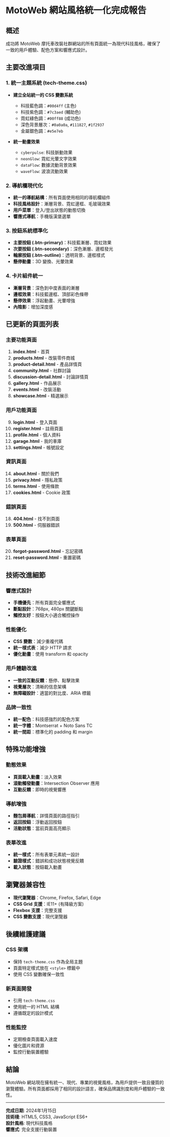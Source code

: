 # MotoWeb 網站風格統一化完成報告

## 概述
成功將 MotoWeb 摩托車改裝社群網站的所有頁面統一為現代科技風格，確保了一致的用戶體驗、配色方案和響應式設計。

## 主要改進項目

### 1. 統一主題系統 (tech-theme.css)
- **建立全站統一的 CSS 變數系統**
  - 科技藍色調：`#00d4ff` (主色)
  - 科技紫色調：`#7c3aed` (輔助色)
  - 霓虹綠色調：`#00ff88` (成功色)
  - 深色背景層次：`#0a0a0a`, `#111827`, `#1f2937`
  - 金屬銀色調：`#e5e7eb`

- **統一動畫效果**
  - `cyberpulse`: 科技脈動效果
  - `neonGlow`: 霓虹光暈文字效果  
  - `dataFlow`: 數據流動背景效果
  - `waveFlow`: 波浪流動效果

### 2. 導航欄現代化
- **統一的導航結構**：所有頁面使用相同的導航欄組件
- **科技風格設計**：漸層背景、霓虹邊框、毛玻璃效果
- **用戶菜單**：登入/登出狀態的動態切換
- **響應式導航**：手機版漢堡選單

### 3. 按鈕系統標準化
- **主要按鈕 (.btn-primary)**：科技藍漸層、霓虹效果
- **次要按鈕 (.btn-secondary)**：深色漸層、邊框發光
- **輪廓按鈕 (.btn-outline)**：透明背景、邊框樣式
- **懸停動畫**：3D 變換、光暈效果

### 4. 卡片組件統一
- **漸層背景**：深色到中度表面的漸層
- **邊框效果**：科技藍邊框、頂部彩色條帶
- **懸停效果**：浮起動畫、光暈增強
- **內陰影**：增加深度感

## 已更新的頁面列表

### 主要功能頁面
1. **index.html** - 首頁
2. **products.html** - 改裝零件商城
3. **product-detail.html** - 產品詳情頁
4. **community.html** - 社群討論
5. **discussion-detail.html** - 討論詳情頁
6. **gallery.html** - 作品展示
7. **events.html** - 改裝活動
8. **showcase.html** - 精選展示

### 用戶功能頁面
9. **login.html** - 登入頁面
10. **register.html** - 註冊頁面
11. **profile.html** - 個人資料
12. **garage.html** - 我的車庫
13. **settings.html** - 帳號設定

### 資訊頁面
14. **about.html** - 關於我們
15. **privacy.html** - 隱私政策
16. **terms.html** - 使用條款
17. **cookies.html** - Cookie 政策

### 錯誤頁面
18. **404.html** - 找不到頁面
19. **500.html** - 伺服器錯誤

### 表單頁面
20. **forgot-password.html** - 忘記密碼
21. **reset-password.html** - 重置密碼

## 技術改進細節

### 響應式設計
- **手機優先**：所有頁面完全響應式
- **斷點設計**：768px, 480px 關鍵斷點
- **觸控友好**：按鈕大小適合觸控操作

### 性能優化
- **CSS 變數**：減少重複代碼
- **統一樣式表**：減少 HTTP 請求
- **優化動畫**：使用 transform 和 opacity

### 用戶體驗改進
- **一致的互動反饋**：懸停、點擊效果
- **視覺層次**：清晰的信息架構
- **無障礙設計**：適當的對比度、ARIA 標籤

### 品牌一致性
- **統一配色**：科技感強烈的配色方案
- **統一字體**：Montserrat + Noto Sans TC
- **統一間距**：標準化的 padding 和 margin

## 特殊功能增強

### 動態效果
- **頁面載入動畫**：淡入效果
- **滾動觸發動畫**：Intersection Observer 應用
- **互動反饋**：即時的視覺響應

### 導航增強
- **麵包屑導航**：詳情頁面的路徑指引
- **返回按鈕**：浮動返回按鈕
- **活動狀態**：當前頁面高亮顯示

### 表單改進
- **統一樣式**：所有表單元素統一設計
- **驗證樣式**：錯誤和成功狀態視覺反饋
- **載入狀態**：按鈕載入動畫

## 瀏覽器兼容性
- **現代瀏覽器**：Chrome, Firefox, Safari, Edge
- **CSS Grid 支援**：IE11+ (有降級方案)
- **Flexbox 支援**：完整支援
- **CSS 變數支援**：現代瀏覽器

## 後續維護建議

### CSS 架構
- 保持 `tech-theme.css` 作為全局主題
- 頁面特定樣式放在 `<style>` 標籤中
- 使用 CSS 變數確保一致性

### 新頁面開發
- 引用 `tech-theme.css`
- 使用統一的 HTML 結構
- 遵循既定的設計模式

### 性能監控
- 定期檢查頁面載入速度
- 優化圖片和資源
- 監控行動裝置體驗

## 結論
MotoWeb 網站現在擁有統一、現代、專業的視覺風格，為用戶提供一致且優質的瀏覽體驗。所有頁面都採用了相同的設計語言，確保品牌識別度和用戶體驗的一致性。

---
**完成日期**: 2024年1月15日  
**技術棧**: HTML5, CSS3, JavaScript ES6+  
**設計風格**: 現代科技風格  
**響應式**: 完全支援行動裝置 